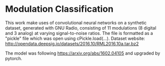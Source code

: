 # Modulation Classification

This work make uses of convolutional neural networks on a synthetic dataset, generated with GNU Radio, consisting of 11 modulations (8 digital and 3 analog) at varying signal-to-noise ratios.
The file is formatted as a "pickle" file which was open using cPickle.load(...).
Dataset website: http://opendata.deepsig.io/datasets/2016.10/RML2016.10a.tar.bz2

The model was following https://arxiv.org/abs/1602.04105 and upgraded by pytorch.
